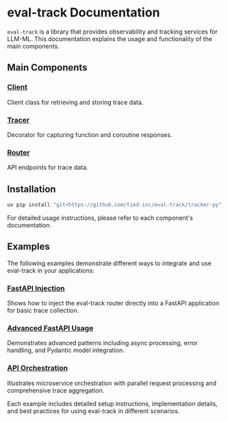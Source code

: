 # eval-track Documentation

`eval-track` is a library that provides observability and tracking services for LLM-ML. This documentation explains the usage and functionality of the main components.

## Main Components

### [Client](client.md)
Client class for retrieving and storing trace data.

### [Tracer](tracer.md)
Decorator for capturing function and coroutine responses.

### [Router](router.md)
API endpoints for trace data.

## Installation

```bash
uv pip install "git+https://github.com/tied-inc/eval-track/tracker-py"
```

For detailed usage instructions, please refer to each component's documentation.

## Examples

The following examples demonstrate different ways to integrate and use eval-track in your applications:

### [FastAPI Injection](examples/fastapi-injection.md)
Shows how to inject the eval-track router directly into a FastAPI application for basic trace collection.

### [Advanced FastAPI Usage](examples/advanced-fastapi-usage.md)
Demonstrates advanced patterns including async processing, error handling, and Pydantic model integration.

### [API Orchestration](examples/api-orchestration.md)
Illustrates microservice orchestration with parallel request processing and comprehensive trace aggregation.

Each example includes detailed setup instructions, implementation details, and best practices for using eval-track in different scenarios.
